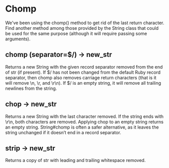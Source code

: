 # Chomp

We've been using the chomp() method to get rid of the last return character. Find another method among those provided by the String class that could be used for the same purpose (although it will require passing some arguments).

## chomp (separator=$/) → new_str 
Returns a new String with the given record separator removed from the end of str (if present). If $/ has not been changed from the default Ruby record separator, then chomp also removes carriage return characters (that is it will remove \n, \r, and \r\n). If $/ is an empty string, it will remove all trailing newlines from the string.

## chop → new_str 
Returns a new String with the last character removed. If the string ends with \r\n, both characters are removed. Applying chop to an empty string returns an empty string. String#chomp is often a safer alternative, as it leaves the string unchanged if it doesn’t end in a record separator.

## strip → new_str
Returns a copy of str with leading and trailing whitespace removed.
